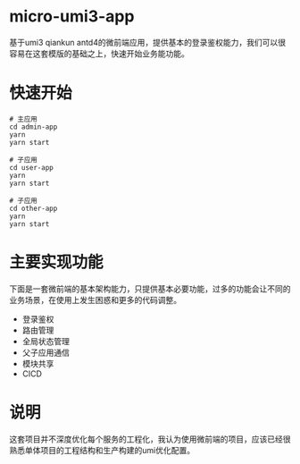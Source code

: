 # micro-umi3-app
基于umi3 qiankun antd4的微前端应用，提供基本的登录鉴权能力，我们可以很容易在这套模版的基础之上，快速开始业务能功能。

# 快速开始

```shell
# 主应用
cd admin-app
yarn
yarn start

# 子应用
cd user-app
yarn
yarn start

# 子应用
cd other-app
yarn
yarn start
```

# 主要实现功能

下面是一套微前端的基本架构能力，只提供基本必要功能，过多的功能会让不同的业务场景，在使用上发生困惑和更多的代码调整。

- 登录鉴权
- 路由管理
- 全局状态管理
- 父子应用通信
- 模块共享
- CICD

# 说明

这套项目并不深度优化每个服务的工程化，我认为使用微前端的项目，应该已经很熟悉单体项目的工程结构和生产构建的umi优化配置。